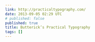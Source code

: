 ```yaml
---
link: http://practicaltypography.com/
date: 2013-09-05 02:29 UTC
# published: false
published: true
title: Butterick’s Practical Typography
tags: []
---
```



